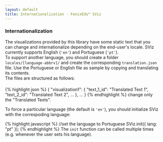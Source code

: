 ```yaml
---
layout: default
title: Internationalization - FenixEdu™ SViz
---
```


<h3>Internationalization</h3>
<p class="help-block" style="margin-bottom: 20px">
The visualizations provided by this library have some static text that you can change and internationalize depending on the end-user's locale. SViz currently supports English (<code>'en'</code>) and Portuguese (<code>'pt'</code>).<br/>
To support another language, you should create a folder <code>locales/[language-abbrv]/</code> and create the corresponding <code>translation.json</code> file. Use the Portuguese or English file as sample by copying and translating its contents.<br/>
The files are structured as follows:
</p>

{% highlight json %}
{
	"visualization1": {
		"text_1_id": "Translated Text 1",
		"text_2_id": "Translated Text 2",
		...
	},
	...
}
{% endhighlight %}
change only the "Translated Texts".


To force a particular language (the default is <code>'en'</code>), you should initialize SViz with the correspoding language:

{% highlight javascript %}
//set the language to Portuguese
SViz.init({ lang: "pt" });
{% endhighlight %}
The <code>init</code> function can be called multiple times (e.g. whenever the user sets his language).